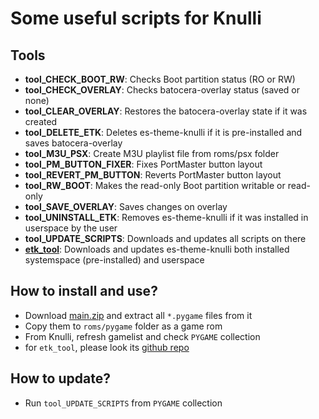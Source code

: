# Some useful scripts for Knulli 
## Tools
- **tool_CHECK_BOOT_RW**: Checks Boot partition status (RO or RW)
- **tool_CHECK_OVERLAY**: Checks batocera-overlay status (saved or none)
- **tool_CLEAR_OVERLAY**: Restores the batocera-overlay state if it was created
- **tool_DELETE_ETK**: Deletes es-theme-knulli if it is pre-installed and saves batocera-overlay
- **tool_M3U_PSX**: Create M3U playlist file from roms/psx folder
- **tool_PM_BUTTON_FIXER**: Fixes PortMaster button layout
- **tool_REVERT_PM_BUTTON**: Reverts PortMaster button layout
- **tool_RW_BOOT**: Makes the read-only Boot partition writable or read-only
- **tool_SAVE_OVERLAY**: Saves changes on overlay
- **tool_UNINSTALL_ETK**: Removes es-theme-knulli if it was installed in userspace by the user
- **tool_UPDATE_SCRIPTS**: Downloads and updates all scripts on there
- **[etk_tool](https://github.com/symbuzzer/etk_tool/releases/latest/download/etk_tool.pygame)**: Downloads and updates es-theme-knulli both installed systemspace (pre-installed) and userspace

## How to install and use?
- Download [main.zip](https://github.com/symbuzzer/knulli_tools/archive/refs/heads/main.zip) and extract all ```*.pygame``` files from it
- Copy them to ```roms/pygame``` folder as a game rom
- From Knulli, refresh gamelist and check ```PYGAME``` collection
- for ```etk_tool```, please look its [github repo](https://github.com/symbuzzer/etk_tool)

## How to update?
- Run ```tool_UPDATE_SCRIPTS``` from ```PYGAME``` collection
